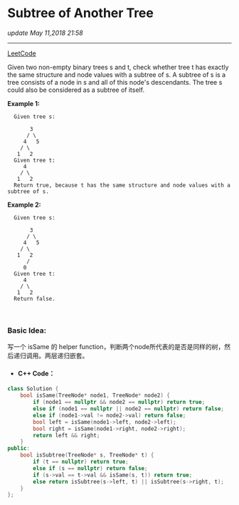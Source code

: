 # Subtree of Another Tree
_update May 11,2018  21:58_

---
[LeetCode](https://leetcode.com/problems/subtree-of-another-tree/description/)


Given two non-empty binary trees s and t, check whether tree t has exactly the same structure and node values with a subtree of s. A subtree of s is a tree consists of a node in s and all of this node's descendants. The tree s could also be considered as a subtree of itself.

**Example 1:**

      Given tree s:
      
           3
          / \
         4   5
        / \
       1   2
      Given tree t:
         4 
        / \
       1   2
      Return true, because t has the same structure and node values with a subtree of s.

**Example 2:**
      
      Given tree s:
      
           3
          / \
         4   5
        / \
       1   2
          /
         0
      Given tree t:
         4
        / \
       1   2
      Return false.

<br>

### Basic Idea:
写一个 isSame 的 helper function，判断两个node所代表的是否是同样的树，然后递归调用。两层递归嵌套。

* #### C++ Code：

```cpp
class Solution {
    bool isSame(TreeNode* node1, TreeNode* node2) {
        if (node1 == nullptr && node2 == nullptr) return true;
        else if (node1 == nullptr || node2 == nullptr) return false;
        else if (node1->val != node2->val) return false;
        bool left = isSame(node1->left, node2->left);
        bool right = isSame(node1->right, node2->right);
        return left && right;
    }
public:
    bool isSubtree(TreeNode* s, TreeNode* t) {
        if (t == nullptr) return true;
        else if (s == nullptr) return false;
        if (s->val == t->val && isSame(s, t)) return true;
        else return isSubtree(s->left, t) || isSubtree(s->right, t);
    }
};
```